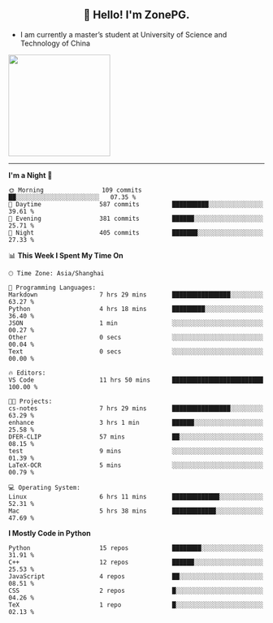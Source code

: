 <h2 align="center">👋 Hello! I'm ZonePG.</h2>

- I am currently a master’s student at University of Science and Technology of China

<img height=200 align="center" src="https://github-readme-stats.vercel.app/api?username=zonepg" />

-------

<!--START_SECTION:waka-->
**I'm a Night 🦉** 

```text
🌞 Morning                109 commits         ██░░░░░░░░░░░░░░░░░░░░░░░   07.35 % 
🌆 Daytime                587 commits         ██████████░░░░░░░░░░░░░░░   39.61 % 
🌃 Evening                381 commits         ██████░░░░░░░░░░░░░░░░░░░   25.71 % 
🌙 Night                  405 commits         ███████░░░░░░░░░░░░░░░░░░   27.33 % 
```


📊 **This Week I Spent My Time On** 

```text
🕑︎ Time Zone: Asia/Shanghai

💬 Programming Languages: 
Markdown                 7 hrs 29 mins       ████████████████░░░░░░░░░   63.27 % 
Python                   4 hrs 18 mins       █████████░░░░░░░░░░░░░░░░   36.40 % 
JSON                     1 min               ░░░░░░░░░░░░░░░░░░░░░░░░░   00.27 % 
Other                    0 secs              ░░░░░░░░░░░░░░░░░░░░░░░░░   00.04 % 
Text                     0 secs              ░░░░░░░░░░░░░░░░░░░░░░░░░   00.00 % 

🔥 Editors: 
VS Code                  11 hrs 50 mins      █████████████████████████   100.00 % 

🐱‍💻 Projects: 
cs-notes                 7 hrs 29 mins       ████████████████░░░░░░░░░   63.29 % 
enhance                  3 hrs 1 min         ██████░░░░░░░░░░░░░░░░░░░   25.58 % 
DFER-CLIP                57 mins             ██░░░░░░░░░░░░░░░░░░░░░░░   08.15 % 
test                     9 mins              ░░░░░░░░░░░░░░░░░░░░░░░░░   01.39 % 
LaTeX-OCR                5 mins              ░░░░░░░░░░░░░░░░░░░░░░░░░   00.79 % 

💻 Operating System: 
Linux                    6 hrs 11 mins       █████████████░░░░░░░░░░░░   52.31 % 
Mac                      5 hrs 38 mins       ████████████░░░░░░░░░░░░░   47.69 % 
```

**I Mostly Code in Python** 

```text
Python                   15 repos            ████████░░░░░░░░░░░░░░░░░   31.91 % 
C++                      12 repos            ██████░░░░░░░░░░░░░░░░░░░   25.53 % 
JavaScript               4 repos             ██░░░░░░░░░░░░░░░░░░░░░░░   08.51 % 
CSS                      2 repos             █░░░░░░░░░░░░░░░░░░░░░░░░   04.26 % 
TeX                      1 repo              █░░░░░░░░░░░░░░░░░░░░░░░░   02.13 % 
```




<!--END_SECTION:waka-->
